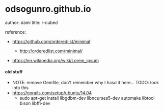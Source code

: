 # odsogunro.github.io

author: dami
title: r-cubed 

reference:
* https://github.com/orderedlist/minimal
    *  http://orderedlist.com/minimal/

* https://en.wikipedia.org/wiki/Lorem_ipsum


#### old stuff 
* NOTE: remove Gemfile, don't remember why I hasd it here... TODO: look into this 
* https://gorails.com/setup/ubuntu/14.04
    * sudo apt-get install libgdbm-dev libncurses5-dev automake libtool bison libffi-dev
